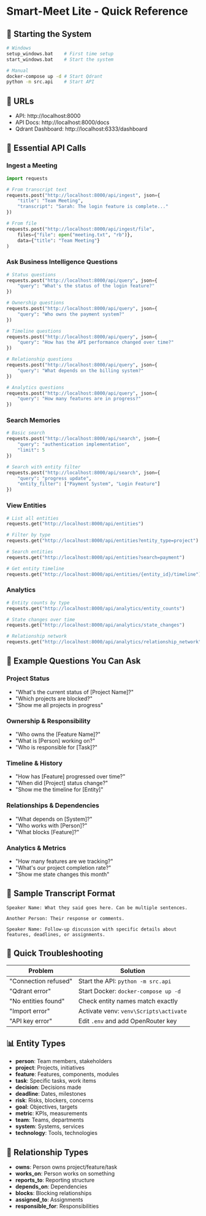 # Smart-Meet Lite - Quick Reference

## 🚀 Starting the System

```bash
# Windows
setup_windows.bat    # First time setup
start_windows.bat    # Start the system

# Manual
docker-compose up -d # Start Qdrant
python -m src.api    # Start API
```

## 📍 URLs

- API: http://localhost:8000
- API Docs: http://localhost:8000/docs
- Qdrant Dashboard: http://localhost:6333/dashboard

## 🔑 Essential API Calls

### Ingest a Meeting

```python
import requests

# From transcript text
requests.post("http://localhost:8000/api/ingest", json={
    "title": "Team Meeting",
    "transcript": "Sarah: The login feature is complete..."
})

# From file
requests.post("http://localhost:8000/api/ingest/file",
    files={"file": open("meeting.txt", "rb")},
    data={"title": "Team Meeting"}
)
```

### Ask Business Intelligence Questions

```python
# Status questions
requests.post("http://localhost:8000/api/query", json={
    "query": "What's the status of the login feature?"
})

# Ownership questions
requests.post("http://localhost:8000/api/query", json={
    "query": "Who owns the payment system?"
})

# Timeline questions
requests.post("http://localhost:8000/api/query", json={
    "query": "How has the API performance changed over time?"
})

# Relationship questions
requests.post("http://localhost:8000/api/query", json={
    "query": "What depends on the billing system?"
})

# Analytics questions
requests.post("http://localhost:8000/api/query", json={
    "query": "How many features are in progress?"
})
```

### Search Memories

```python
# Basic search
requests.post("http://localhost:8000/api/search", json={
    "query": "authentication implementation",
    "limit": 5
})

# Search with entity filter
requests.post("http://localhost:8000/api/search", json={
    "query": "progress update",
    "entity_filter": ["Payment System", "Login Feature"]
})
```

### View Entities

```python
# List all entities
requests.get("http://localhost:8000/api/entities")

# Filter by type
requests.get("http://localhost:8000/api/entities?entity_type=project")

# Search entities
requests.get("http://localhost:8000/api/entities?search=payment")

# Get entity timeline
requests.get("http://localhost:8000/api/entities/{entity_id}/timeline")
```

### Analytics

```python
# Entity counts by type
requests.get("http://localhost:8000/api/analytics/entity_counts")

# State changes over time
requests.get("http://localhost:8000/api/analytics/state_changes")

# Relationship network
requests.get("http://localhost:8000/api/analytics/relationship_network")
```

## 🎯 Example Questions You Can Ask

### Project Status
- "What's the current status of [Project Name]?"
- "Which projects are blocked?"
- "Show me all projects in progress"

### Ownership & Responsibility
- "Who owns the [Feature Name]?"
- "What is [Person] working on?"
- "Who is responsible for [Task]?"

### Timeline & History
- "How has [Feature] progressed over time?"
- "When did [Project] status change?"
- "Show me the timeline for [Entity]"

### Relationships & Dependencies
- "What depends on [System]?"
- "Who works with [Person]?"
- "What blocks [Feature]?"

### Analytics & Metrics
- "How many features are we tracking?"
- "What's our project completion rate?"
- "Show me state changes this month"

## 🔧 Sample Transcript Format

```
Speaker Name: What they said goes here. Can be multiple sentences.

Another Person: Their response or comments.

Speaker Name: Follow-up discussion with specific details about features, deadlines, or assignments.
```

## 🐛 Quick Troubleshooting

| Problem | Solution |
|---------|----------|
| "Connection refused" | Start the API: `python -m src.api` |
| "Qdrant error" | Start Docker: `docker-compose up -d` |
| "No entities found" | Check entity names match exactly |
| "Import error" | Activate venv: `venv\Scripts\activate` |
| "API key error" | Edit `.env` and add OpenRouter key |

## 📊 Entity Types

- **person**: Team members, stakeholders
- **project**: Projects, initiatives  
- **feature**: Features, components, modules
- **task**: Specific tasks, work items
- **decision**: Decisions made
- **deadline**: Dates, milestones
- **risk**: Risks, blockers, concerns
- **goal**: Objectives, targets
- **metric**: KPIs, measurements
- **team**: Teams, departments
- **system**: Systems, services
- **technology**: Tools, technologies

## 🔗 Relationship Types

- **owns**: Person owns project/feature/task
- **works_on**: Person works on something
- **reports_to**: Reporting structure
- **depends_on**: Dependencies
- **blocks**: Blocking relationships
- **assigned_to**: Assignments
- **responsible_for**: Responsibilities
